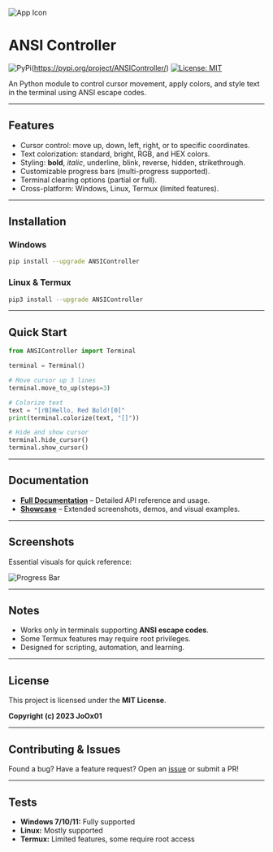![App Icon](ANSIController.ico)

# ANSI Controller

![PyPi](https://img.shields.io/badge/-PyPi-blue.svg?logo=pypi&labelColor=555555&style=for-the-badge)(https://pypi.org/project/ANSIController/)
[![License: MIT](https://img.shields.io/badge/license-MIT-blue.svg?style=for-the-badge)](LICENSE)

An Python module to control cursor movement, apply colors, and style text in the terminal using ANSI escape codes.

---

## Features
- Cursor control: move up, down, left, right, or to specific coordinates.
- Text colorization: standard, bright, RGB, and HEX colors.
- Styling: **bold**, *italic*, underline, blink, reverse, hidden, strikethrough.
- Customizable progress bars (multi-progress supported).
- Terminal clearing options (partial or full).
- Cross-platform: Windows, Linux, Termux (limited features).

---

## Installation
### Windows
```bash
pip install --upgrade ANSIController
```

### Linux & Termux
```bash
pip3 install --upgrade ANSIController
```

---

## Quick Start
```python
from ANSIController import Terminal

terminal = Terminal()

# Move cursor up 3 lines
terminal.move_to_up(steps=3)

# Colorize text
text = "[rB]Hello, Red Bold![0]"
print(terminal.colorize(text, "[]"))

# Hide and show cursor
terminal.hide_cursor()
terminal.show_cursor()
```

---

## Documentation
- **[Full Documentation](docs.md)** – Detailed API reference and usage.
- **[Showcase](showcase.md)** – Extended screenshots, demos, and visual examples.

---

## Screenshots
Essential visuals for quick reference:

![Progress Bar](ANSIController/tests/test_progress.gif)

---

## Notes
- Works only in terminals supporting **ANSI escape codes**.
- Some Termux features may require root privileges.
- Designed for scripting, automation, and learning.

---

## License
This project is licensed under the **MIT License**.

**Copyright (c) 2023 JoOx01**

---

## Contributing & Issues
Found a bug? Have a feature request? Open an
[issue](https://github.com/Jo0X01/ANSIController/issues) or submit a PR!

---

## Tests
- **Windows 7/10/11:** Fully supported
- **Linux:** Mostly supported
- **Termux:** Limited features, some require root access
